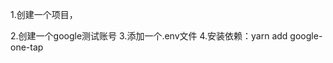 1.创建一个项目，
<!-- 
google cloud platform:
前往 https://console.cloud.google.com 
create project
前往api credential
accept consent screen
create oauth client id
create .env file and save it as REACT_APP_GOOGLE_CLIENT_ID
-->
2.创建一个google测试账号
3.添加一个.env文件
4.安装依赖：yarn add google-one-tap
